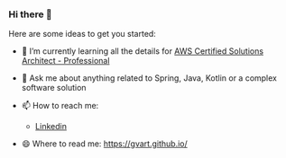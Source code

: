### Hi there 👋



Here are some ideas to get you started:

- 🌱 I’m currently learning all the details for [AWS Certified Solutions Architect - Professional](https://aws.amazon.com/certification/certified-solutions-architect-professional/)

- 💬 Ask me about anything related to Spring, Java, Kotlin or a complex software solution
- 📫 How to reach me:
   - [Linkedin](https://www.linkedin.com/in/vladlen-gladish-77788210b/)
- 😄 Where to read me: https://gvart.github.io/
